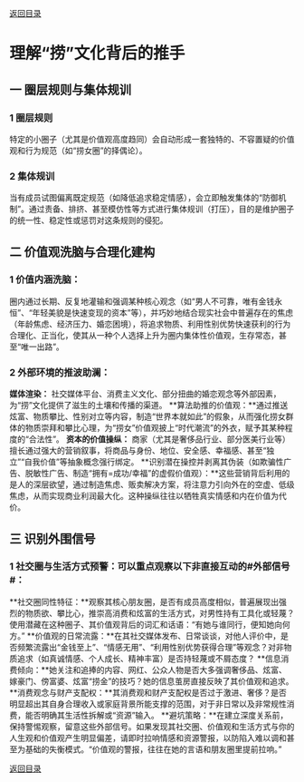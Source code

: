 [返回目录](/README.md)

# 理解“捞”文化背后的推手

## 一 圈层规则与集体规训

### 1 圈层规则

特定的小圈子（尤其是价值观高度趋同）会自动形成一套独特的、不容置疑的价值观和行为规范（如“捞女圈”的择偶论）。

### 2 集体规训

当有成员试图偏离既定规范（如降低追求稳定情感），会立即触发集体的“防御机制”。通过责备、排挤、甚至模仿性等方式进行集体规训（打压），目的是维护圈子的统一性、稳定性或惩罚对这条规则的侵犯。

## 二 价值观洗脑与合理化建构

### 1 价值内涵洗脑：

圈内通过长期、反复地灌输和强调某种核心观念（如“男人不可靠，唯有金钱永恒”、“年轻美貌是快速变现的资本”等），并巧妙地结合现实社会中普遍存在的焦虑（年龄焦虑、经济压力、婚恋困境），将追求物质、利用性别优势快速获利的行为合理化、正当化，使其从一种个人选择上升为圈内集体性价值观，生存常态，甚至“唯一出路”。

### 2 外部环境的推波助澜：

**媒体渲染：**
社交媒体平台、消费主义文化、部分扭曲的婚恋观念等外部因素，为“捞”文化提供了滋生的土壤和传播的渠道。
**算法助推的价值观：**通过推送炫富、物质攀比、性别对立等内容，制造“世界本就如此”的假象，从而强化捞女群体的物质崇拜和攀比心理，为“捞女”价值观披上“时代潮流”的外衣，赋予其某种程度的“合法性”。
**资本的价值操纵：**
商家（尤其是奢侈品行业、部分医美行业等）擅长通过强大的营销叙事，将商品与身份、地位、安全感、幸福感、甚至“独立”“自我价值”等抽象概念强行绑定。
**识别潜在操控并剥离其伪装（如欺骗性广告、脱敏性广告、制造“拥有=成功/幸福”的虚假价值观）：**这些营销背后利用的是人的深层欲望，通过制造焦虑、贩卖解决方案，将注意力引向外在的空虚、低级焦虑，从而实现商业利润最大化。这种操纵往往以牺牲真实情感和内在价值为代价。

## 三 识别外围信号

### 1 社交圈与生活方式预警：可以重点观察以下非直接互动的#外部信号#：

**社交圈同性特征：**观察其核心朋友圈，是否有成员高度相似，普遍展现出强烈的物质欲、攀比心，推崇高消费和炫富的生活方式，对男性持有工具化或轻蔑？使用潜藏在这种圈子、其价值观背后的词汇和话语：“有她与谁同行，便知她向何方。”
**价值观的日常流露：**在其社交媒体发布、日常谈谈，对他人评价中，是否频繁流露出“金钱至上”、“情感无用”、“利用性别优势获得合理”等观念？对非物质追求（如真诚情感、个人成长、精神丰富）是否持轻蔑或不屑态度？
**信息消费倾向：**她关注和追捧的内容、网红、公众人物是否大多强调奢侈品、炫富、嫁豪门、傍富婆、炫富“捞金”的技巧？她的信息茧房直接反映了其价值观和追求。
**消费观念与财产支配权：**其消费观和财产支配权是否过于激进、奢侈？是否明显超出其自身合理收入或家庭背景所能支撑的范围，对于非日常以及非常规性消费，能否明确其生活性拆解或“资源”输入。
**避坑策略：**在建立深度关系前，保持警惕观察，留意这些外部信号。如果发现其社交圈、价值观和生活方式与你的人生观和价值观产生明显偏差，请即时拉响情感和资源警报，以防陷入难以调和甚至为基础的失衡模式。“价值观的警报，往往在她的言语和朋友圈里提前拉响。”

[返回目录](/README.md)